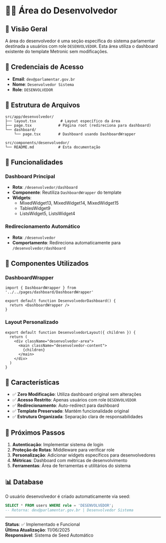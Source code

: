 # 👨‍💻 Área do Desenvolvedor

## 📖 Visão Geral

A área do desenvolvedor é uma seção específica do sistema parlamentar destinada a usuários com role `DESENVOLVEDOR`. Esta área utiliza o dashboard existente do template Metronic sem modificações.

## 🔑 Credenciais de Acesso

- **Email**: `dev@parlamentar.gov.br`
- **Nome**: `Desenvolvedor Sistema`
- **Role**: `DESENVOLVEDOR`

## 📂 Estrutura de Arquivos

```
src/app/desenvolvedor/
├── layout.tsx           # Layout específico da área
├── page.tsx            # Página root (redireciona para dashboard)
└── dashboard/
    └── page.tsx        # Dashboard usando DashboardWrapper

src/components/desenvolvedor/
└── README.md           # Esta documentação
```

## 🚀 Funcionalidades

### Dashboard Principal
- **Rota**: `/desenvolvedor/dashboard`
- **Componente**: Reutiliza `DashboardWrapper` do template
- **Widgets**: 
  - MixedWidget13, MixedWidget14, MixedWidget15
  - TablesWidget9
  - ListsWidget5, ListsWidget4

### Redirecionamento Automático
- **Rota**: `/desenvolvedor`
- **Comportamento**: Redireciona automaticamente para `/desenvolvedor/dashboard`

## 🔧 Componentes Utilizados

### DashboardWrapper
```tsx
import { DashboardWrapper } from '../../pages/dashboard/DashboardWrapper'

export default function DesenvolvedorDashboard() {
  return <DashboardWrapper />
}
```

### Layout Personalizado
```tsx
export default function DesenvolvedorLayout({ children }) {
  return (
    <div className="desenvolvedor-area">
      <main className="desenvolvedor-content">
        {children}
      </main>
    </div>
  )
}
```

## 🎯 Características

- ✅ **Zero Modificação**: Utiliza dashboard original sem alterações
- ✅ **Acesso Restrito**: Apenas usuários com role `DESENVOLVEDOR`
- ✅ **Redirecionamento**: Auto-redirect para dashboard
- ✅ **Template Preservado**: Mantém funcionalidade original
- ✅ **Estrutura Organizada**: Separação clara de responsabilidades

## 🔄 Próximos Passos

1. **Autenticação**: Implementar sistema de login
2. **Proteção de Rotas**: Middleware para verificar role
3. **Personalização**: Adicionar widgets específicos para desenvolvedores
4. **Métricas**: Dashboard com métricas de desenvolvimento
5. **Ferramentas**: Área de ferramentas e utilitários do sistema

## 📊 Database

O usuário desenvolvedor é criado automaticamente via seed:

```sql
SELECT * FROM users WHERE role = 'DESENVOLVEDOR';
-- Retorna: dev@parlamentar.gov.br | Desenvolvedor Sistema
```

---

**Status**: ✅ Implementado e Funcional  
**Última Atualização**: 11/06/2025  
**Responsável**: Sistema de Seed Automático 